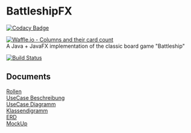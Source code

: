 # BattleshipFX
[![Codacy Badge](https://api.codacy.com/project/badge/Grade/66933af04199463fb2dec15270d371cf)](https://www.codacy.com/app/linosteiner/BattleshipFX?utm_source=github.com&amp;utm_medium=referral&amp;utm_content=linosteiner/BattleshipFX&amp;utm_campaign=Badge_Grade)

[![Waffle.io - Columns and their card count](https://badge.waffle.io/linosteiner/BattleshipFX.svg?columns=all&style=flat-square)](https://waffle.io/linosteiner/BattleshipFX)  
A Java + JavaFX implementation of the classic board game "Battleship"

[![Build Status](https://travis-ci.com/linosteiner/BattleshipFX.svg?branch=master)](https://travis-ci.com/linosteiner/BattleshipFX)

## Documents

[Rollen](https://docs.google.com/document/d/1Sh871zfsczDs9OGPXrVlulGIMx1W1w5X75nxTE9PmdY/edit?usp=sharing "Wer wann welche Rolle hat")  
[UseCase Beschreibung](https://docs.google.com/document/d/10ijdML6Y6XOtydqBtZ_nphd_b47O7SOK_iY8Vwr1NCI/edit?usp=sharing "Beschreibung zu den Use Cases")  
[UseCase Diagramm](https://drive.google.com/file/d/199WMOtVvBNjvwDS5SWq2u4UJc7dVKH8c/view?usp=sharing "Use Case Diagramm")  
[Klassendigramm](https://drive.google.com/file/d/1VjvlcC0vA4dkV-ipR0O46TYg3VcLP83A/view?usp=sharing "Klassendigramm")  
[ERD](https://drive.google.com/file/d/1Oz3okvbsUxKfbUM4B62lISFKIi_pR83n/view?usp=sharing "ERD")  
[MockUp](https://drive.google.com/file/d/1zKFQt4EhCSTsOf8Va0BJV5vuaBUDqKRR/view?usp=sharing "MockUp")
